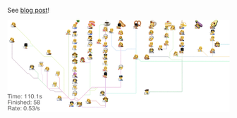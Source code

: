 See [blog post](https://erikbern.com/2019/10/16/buffet-lines-are-terrible.html)!

![pic](animation.gif)
